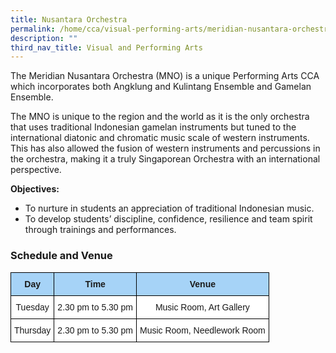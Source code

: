 ```yaml
---
title: Nusantara Orchestra
permalink: /home/cca/visual-performing-arts/meridian-nusantara-orchestra/
description: ""
third_nav_title: Visual and Performing Arts
---
```

The Meridian Nusantara Orchestra (MNO) is a unique Performing Arts CCA which incorporates both Angklung and Kulintang Ensemble and Gamelan Ensemble.

The MNO is unique to the region and the world as it is the only orchestra that uses traditional Indonesian gamelan instruments but tuned to the international diatonic and chromatic music scale of western instruments. This has also allowed the fusion of western instruments and percussions in the orchestra, making it a truly Singaporean Orchestra with an international perspective.

**Objectives:**

*   To nurture in students an appreciation of traditional Indonesian music.
*   To develop students’ discipline, confidence, resilience and team spirit through trainings and performances.

### Schedule and Venue

<style type="text/css">
.tg  {border-collapse:collapse;border-spacing:0;}
.tg td{border-color:black;border-style:solid;border-width:1px;font-family:Arial, sans-serif;font-size:14px;
  overflow:hidden;padding:10px 5px;word-break:normal;}
.tg th{border-color:black;border-style:solid;border-width:1px;font-family:Arial, sans-serif;font-size:14px;
  font-weight:normal;overflow:hidden;padding:10px 5px;word-break:normal;}
.tg .tg-6s2o{background-color:#A6D3F7;font-weight:bold;text-align:center;vertical-align:top}
.tg .tg-f4yw{background-color:#FFF;text-align:center;vertical-align:middle}
</style>
<table class="tg">
<thead>
  <tr>
    <th class="tg-6s2o"><span style="font-weight:bold">Day</span></th>
    <th class="tg-6s2o"><span style="font-weight:bold">Time</span></th>
    <th class="tg-6s2o"><span style="font-weight:bold">Venue</span></th>
  </tr>
</thead>
<tbody>
  <tr>
    <td class="tg-f4yw"><span style="background-color:#FFF">Tuesday</span></td>
    <td class="tg-f4yw"><span style="background-color:#FFF">2.30 pm to 5.30 pm</span></td>
    <td class="tg-f4yw"><span style="background-color:#FFF">Music Room, Art Gallery</span></td>
  </tr>
  <tr>
    <td class="tg-f4yw"><span style="background-color:#FFF">Thursday</span></td>
    <td class="tg-f4yw"><span style="background-color:#FFF">2.30 pm to 5.30 pm</span></td>
    <td class="tg-f4yw"><span style="background-color:#FFF">Music Room, Needlework Room</span></td>
  </tr>
</tbody>
</table>